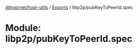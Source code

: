 [@hoprnet/hopr-utils](../README.md) / [Exports](../modules.md) / libp2p/pubKeyToPeerId.spec

# Module: libp2p/pubKeyToPeerId.spec
